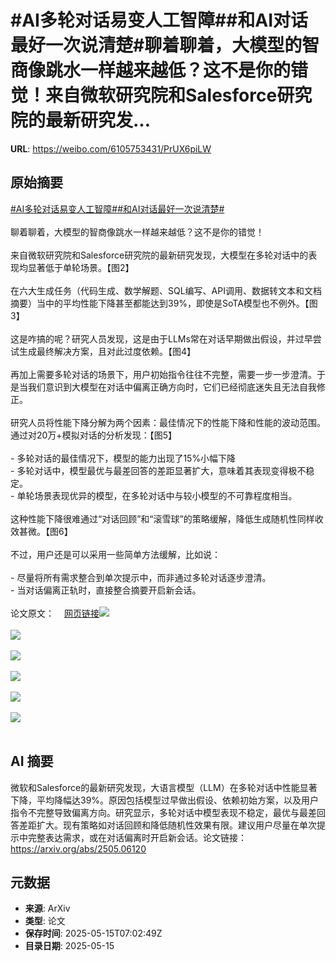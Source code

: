 # #AI多轮对话易变人工智障##和AI对话最好一次说清楚#聊着聊着，大模型的智商像跳水一样越来越低？这不是你的错觉！来自微软研究院和Salesforce研究院的最新研究发...

**URL**: https://weibo.com/6105753431/PrUX6piLW

## 原始摘要

<a href="https://m.weibo.cn/search?containerid=231522type%3D1%26t%3D10%26q%3D%23AI%E5%A4%9A%E8%BD%AE%E5%AF%B9%E8%AF%9D%E6%98%93%E5%8F%98%E4%BA%BA%E5%B7%A5%E6%99%BA%E9%9A%9C%23&amp;extparam=%23AI%E5%A4%9A%E8%BD%AE%E5%AF%B9%E8%AF%9D%E6%98%93%E5%8F%98%E4%BA%BA%E5%B7%A5%E6%99%BA%E9%9A%9C%23" data-hide=""><span class="surl-text">#AI多轮对话易变人工智障#</span></a><a href="https://m.weibo.cn/search?containerid=231522type%3D1%26t%3D10%26q%3D%23%E5%92%8CAI%E5%AF%B9%E8%AF%9D%E6%9C%80%E5%A5%BD%E4%B8%80%E6%AC%A1%E8%AF%B4%E6%B8%85%E6%A5%9A%23&amp;extparam=%23%E5%92%8CAI%E5%AF%B9%E8%AF%9D%E6%9C%80%E5%A5%BD%E4%B8%80%E6%AC%A1%E8%AF%B4%E6%B8%85%E6%A5%9A%23" data-hide=""><span class="surl-text">#和AI对话最好一次说清楚#</span></a><br><br>聊着聊着，大模型的智商像跳水一样越来越低？这不是你的错觉！<br><br>来自微软研究院和Salesforce研究院的最新研究发现，大模型在多轮对话中的表现均显著低于单轮场景。【图2】<br><br>在六大生成任务（代码生成、数学解题、SQL编写、API调用、数据转文本和文档摘要）当中的平均性能下降甚至都能达到39%，即使是SoTA模型也不例外。【图3】<br><br>这是咋搞的呢？研究人员发现，这是由于LLMs常在对话早期做出假设，并过早尝试生成最终解决方案，且对此过度依赖。【图4】<br><br>再加上需要多轮对话的场景下，用户初始指令往往不完整，需要一步一步澄清。于是当我们意识到大模型在对话中偏离正确方向时，它们已经彻底迷失且无法自我修正。<br><br>研究人员将性能下降分解为两个因素：最佳情况下的性能下降和性能的波动范围。通过对20万+模拟对话的分析发现：【图5】<br><br>- 多轮对话的最佳情况下，模型的能力出现了15%小幅下降<br>- 多轮对话中，模型最优与最差回答的差距显著扩大，意味着其表现变得极不稳定。<br>- 单轮场景表现优异的模型，在多轮对话中与较小模型的不可靠程度相当。<br><br>这种性能下降很难通过“对话回顾”和“滚雪球”的策略缓解，降低生成随机性同样收效甚微。【图6】<br><br>不过，用户还是可以采用一些简单方法缓解，比如说：<br><br>- 尽量将所有需求整合到单次提示中，而非通过多轮对话逐步澄清。<br>- 当对话偏离正轨时，直接整合摘要开启新会话。<br><br>论文原文：<a href="https://weibo.cn/sinaurl?u=https%3A%2F%2Farxiv.org%2Fabs%2F2505.06120" data-hide=""><span class="url-icon"><img style="width: 1rem;height: 1rem" src="https://h5.sinaimg.cn/upload/2015/09/25/3/timeline_card_small_web_default.png" referrerpolicy="no-referrer"></span><span class="surl-text">网页链接</span></a><img style="" src="https://tvax3.sinaimg.cn/large/006Fd7o3gy1i1g1rxyyzaj30zk0ogqe7.jpg" referrerpolicy="no-referrer"><br><br><img style="" src="https://tvax4.sinaimg.cn/large/006Fd7o3gy1i1g1rzhziij30zk0imk0b.jpg" referrerpolicy="no-referrer"><br><br><img style="" src="https://tvax4.sinaimg.cn/large/006Fd7o3gy1i1g1s1lgv7j30zk0hfto8.jpg" referrerpolicy="no-referrer"><br><br><img style="" src="https://tvax4.sinaimg.cn/large/006Fd7o3gy1i1g1s2jjv9j30zk0azdla.jpg" referrerpolicy="no-referrer"><br><br><img style="" src="https://tvax1.sinaimg.cn/large/006Fd7o3gy1i1g1s6b6clj30zk0luk5g.jpg" referrerpolicy="no-referrer"><br><br><img style="" src="https://tvax4.sinaimg.cn/large/006Fd7o3gy1i1g1s9l7lfj30ew0a4gow.jpg" referrerpolicy="no-referrer"><br><br>

## AI 摘要

微软和Salesforce的最新研究发现，大语言模型（LLM）在多轮对话中性能显著下降，平均降幅达39%。原因包括模型过早做出假设、依赖初始方案，以及用户指令不完整导致偏离方向。研究显示，多轮对话中模型表现不稳定，最优与最差回答差距扩大。现有策略如对话回顾和降低随机性效果有限。建议用户尽量在单次提示中完整表达需求，或在对话偏离时开启新会话。论文链接：https://arxiv.org/abs/2505.06120

## 元数据

- **来源**: ArXiv
- **类型**: 论文
- **保存时间**: 2025-05-15T07:02:49Z
- **目录日期**: 2025-05-15
